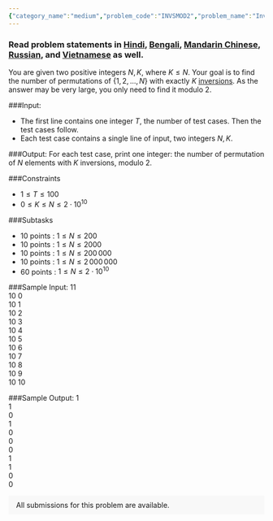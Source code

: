 ```yaml
---
{"category_name":"medium","problem_code":"INVSMOD2","problem_name":"Inversions","problemComponents":{"constraints":"","constraintsState":false,"subtasks":"","subtasksState":false,"inputFormat":"","inputFormatState":false,"outputFormat":"","outputFormatState":false,"sampleTestCases":{"0":{"id":1,"input":"11  \r\n10 0  \r\n10 1  \r\n10 2   \r\n10 3  \r\n10 4  \r\n10 5  \r\n10 6  \r\n10 7  \r\n10 8  \r\n10 9   \r\n10 10","output":"1  \r\n1  \r\n0  \r\n1  \r\n0  \r\n0  \r\n0  \r\n1  \r\n1  \r\n0  \r\n0","explanation":"","isDeleted":false}}},"video_editorial_url":"","languages_supported":{"0":"CPP14","1":"C","2":"JAVA","3":"PYTH 3.6","4":"CPP17","5":"PYTH","6":"PYP3","7":"CS2","8":"ADA","9":"PYPY","10":"TEXT","11":"PAS fpc","12":"NODEJS","13":"RUBY","14":"PHP","15":"GO","16":"HASK","17":"TCL","18":"PERL","19":"SCALA","20":"LUA","21":"kotlin","22":"BASH","23":"JS","24":"LISP sbcl","25":"rust","26":"PAS gpc","27":"BF","28":"CLOJ","29":"R","30":"D","31":"CAML","32":"FORT","33":"ASM","34":"swift","35":"FS","36":"WSPC","37":"LISP clisp","38":"SQL","39":"SCM guile","40":"PERL6","41":"ERL","42":"CLPS","43":"ICK","44":"NICE","45":"PRLG","46":"ICON","47":"COB","48":"SCM chicken","49":"PIKE","50":"SCM qobi","51":"ST","52":"SQLQ","53":"NEM"},"max_timelimit":1,"source_sizelimit":50000,"problem_author":"ildar_adm","problem_tester":"","date_added":"25-09-2020","tags":{"0":"ildar_adm"},"problem_difficulty_level":"Medium","best_tag":"","editorial_url":"","time":{"view_start_date":1104528600,"submit_start_date":1104528600,"visible_start_date":1104528600,"end_date":1735669800},"is_direct_submittable":false,"problemDiscussURL":"https://discuss.codechef.com/search?q=INVSMOD2","is_proctored":false,"visitedContests":{},"layout":"problem"}
---
```

### Read problem statements in [Hindi](https://www.codechef.com/download/translated/OCT20/hindi/INVSMOD2.pdf), [Bengali](https://www.codechef.com/download/translated/OCT20/bengali/INVSMOD2.pdf), [Mandarin Chinese](https://www.codechef.com/download/translated/OCT20/mandarin/INVSMOD2.pdf), [Russian](https://www.codechef.com/download/translated/OCT20/russian/INVSMOD2.pdf), and [Vietnamese](https://www.codechef.com/download/translated/OCT20/vietnamese/INVSMOD2.pdf) as well.

You are given two positive integers $N, K$, where $K \leq N$. Your goal is to find the number of permutations of $\{1, 2, ..., N\}$ with exactly $K$ [inversions](https://en.wikipedia.org/wiki/Inversion_(discrete_mathematics)). As the answer may be very large, you only need to find it modulo $2$.

###Input:

- The first line contains one integer $T$, the number of test cases. Then the test cases follow. 
- Each test case contains a single line of input, two integers $N, K$. 

###Output:
For each test case, print one integer: the number of permutation of $N$ elements with $K$ inversions, modulo $2$.

###Constraints 
- $1 \leq T \leq 100$
- $0 \leq K \leq N \leq 2 \cdot 10^{10}$

###Subtasks
- 10 points : $1 \leq N \leq 200$
- 10 points : $1 \leq N \leq 2000$
- 10 points : $1 \leq N \leq 200\,000$
- 10 points : $1 \leq N \leq 2\,000\,000$
- 60 points : $1 \leq N \leq 2 \cdot 10^{10}$

###Sample Input:
11  
10 0  
10 1  
10 2   
10 3  
10 4  
10 5  
10 6  
10 7  
10 8  
10 9   
10 10  

###Sample Output:
1  
1  
0  
1  
0  
0  
0  
1  
1  
0  
0

<aside style='background: #f8f8f8;padding: 10px 15px;'><div>All submissions for this problem are available.</div></aside>